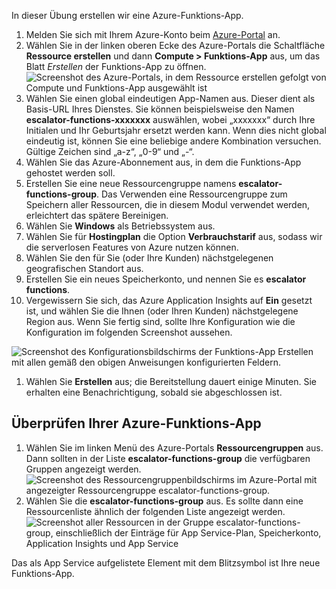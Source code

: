 In dieser Übung erstellen wir eine Azure-Funktions-App.

1. Melden Sie sich mit Ihrem Azure-Konto beim [Azure-Portal](https://portal.azure.com?azure-portal=true) an.
1. Wählen Sie in der linken oberen Ecke des Azure-Portals die Schaltfläche **Ressource erstellen** und dann **Compute > Funktions-App** aus, um das Blatt *Erstellen* der Funktions-App zu öffnen.
  ![Screenshot des Azure-Portals, in dem *Ressource erstellen* gefolgt von *Compute* und *Funktions-App* ausgewählt ist](../images/4-create-function-app-blade.png)
1. Wählen Sie einen global eindeutigen App-Namen aus. Dieser dient als Basis-URL Ihres Dienstes. Sie können beispielsweise den Namen **escalator-functions-xxxxxxx** auswählen, wobei „xxxxxxx“ durch Ihre Initialen und Ihr Geburtsjahr ersetzt werden kann. Wenn dies nicht global eindeutig ist, können Sie eine beliebige andere Kombination versuchen. Gültige Zeichen sind „a-z“, „0-9“ und „-“.
1. Wählen Sie das Azure-Abonnement aus, in dem die Funktions-App gehostet werden soll.
1. Erstellen Sie eine neue Ressourcengruppe namens **escalator-functions-group**. Das Verwenden eine Ressourcengruppe zum Speichern aller Ressourcen, die in diesem Modul verwendet werden, erleichtert das spätere Bereinigen.
1. Wählen Sie **Windows** als Betriebssystem aus.
1. Wählen Sie für **Hostingplan** die Option **Verbrauchstarif** aus, sodass wir die serverlosen Features von Azure nutzen können.
1. Wählen Sie den für Sie (oder Ihre Kunden) nächstgelegenen geografischen Standort aus.
1. Erstellen Sie ein neues Speicherkonto, und nennen Sie es **escalator functions**.
1. Vergewissern Sie sich, das Azure Application Insights auf **Ein** gesetzt ist, und wählen Sie die Ihnen (oder Ihren Kunden) nächstgelegene Region aus.
Wenn Sie fertig sind, sollte Ihre Konfiguration wie die Konfiguration im folgenden Screenshot aussehen.

  ![Screenshot des Konfigurationsbildschirms der Funktions-App *Erstellen* mit allen gemäß den obigen Anweisungen konfigurierten Feldern.](../images/4-create-function-app-settings.png)

1. Wählen Sie **Erstellen** aus; die Bereitstellung dauert einige Minuten. Sie erhalten eine Benachrichtigung, sobald sie abgeschlossen ist.

## <a name="verify-your-azure-function-app"></a>Überprüfen Ihrer Azure-Funktions-App

1. Wählen Sie im linken Menü des Azure-Portals **Ressourcengruppen** aus. Dann sollten in der Liste **escalator-functions-group** die verfügbaren Gruppen angezeigt werden.
  ![Screenshot des Ressourcengruppenbildschirms im Azure-Portal mit angezeigter Ressourcengruppe **escalator-functions-group**.](../images/4-resource-group.png)
1. Wählen Sie die **escalator-functions-group** aus. Es sollte dann eine Ressourcenliste ähnlich der folgenden Liste angezeigt werden.
  ![Screenshot aller Ressourcen in der Gruppe **escalator-functions-group**, einschließlich der Einträge für App Service-Plan, Speicherkonto, Application Insights und App Service](../images/4-resource-list.png)

Das als App Service aufgelistete Element mit dem Blitzsymbol ist Ihre neue Funktions-App. 
